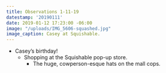```yaml
---
title: Observations 1-11-19
datestamp: '20190111'
date: 2019-01-12 17:23:00 -06:00
image: "/uploads/IMG_5606-squashed.jpg"
image_caption: Casey at Squishable.
---
```


- Casey’s birthday!
	- Shopping at the Squishable pop-up store.
		- The huge, cowperson-esque hats on the mall cops.
